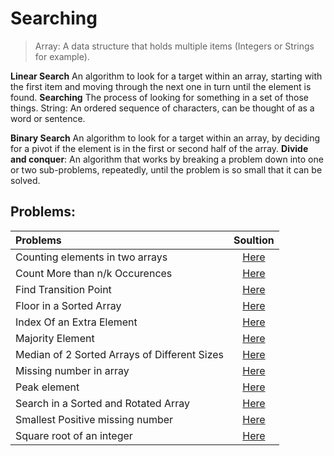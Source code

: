# Searching

> Array: A data structure that holds multiple items (Integers or Strings for example).


**Linear Search** An algorithm to look for a target within an array, starting with the first item and moving through the next one in turn until the element is found.
**Searching** The process of looking for something in a set of those things.
String: An ordered sequence of characters, can be thought of as a word or sentence.

**Binary Search** An algorithm to look for a target within an array, by deciding for a pivot if the element is in the first or second half of the array. **Divide and conquer**: An algorithm that works by breaking a problem down into one or two sub-problems, repeatedly, until the problem is so small that it can be solved.<br>
## Problems:

| Problems    | Soultion  |      
| :------------- |:-------------:| 
| Counting elements in two arrays                |   [Here](https://www.geeksforgeeks.org/element-1st-array-count-elements-less-equal-2nd-array/)            |
|    Count More than n/k Occurences             |    [Here](https://www.geeksforgeeks.org/given-an-array-of-of-size-n-finds-all-the-elements-that-appear-more-than-nk-times/)           |
|Find Transition Point  |[Here](https://www.geeksforgeeks.org/find-transition-point-binary-array/)|
| Floor in a Sorted Array |[Here](https://www.geeksforgeeks.org/floor-in-a-sorted-array/) |
| Index Of an Extra Element |[Here](https://www.geeksforgeeks.org/find-index-of-an-extra-element-present-in-one-sorted-array/) |
|Majority Element  |[Here](https://www.geeksforgeeks.org/majority-element/) |
|Median of 2 Sorted Arrays of Different Sizes  |[Here](https://www.geeksforgeeks.org/median-of-two-sorted-arrays-of-different-sizes/) |
|Missing number in array  |[Here](https://www.geeksforgeeks.org/find-the-missing-number/) |
|Peak element  |[Here](https://www.geeksforgeeks.org/find-a-peak-in-a-given-array/) |
|Search in a Sorted and Rotated Array  |[Here](https://www.geeksforgeeks.org/search-an-element-in-a-sorted-and-pivoted-array/) |
|Smallest Positive missing number  |[Here](https://www.geeksforgeeks.org/find-the-smallest-positive-number-missing-from-an-unsorted-array/) |
|Square root of an integer |[Here](https://www.geeksforgeeks.org/square-root-of-an-integer/#:~:text=Check%20if%20the%20square%20of,%2C%20i.e%20r%20%3D%20mid%20%E2%80%93%201) |